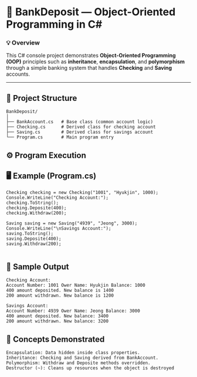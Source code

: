 # 🏦 BankDeposit — Object-Oriented Programming in C#

### 💡 Overview
This C# console project demonstrates **Object-Oriented Programming (OOP)** principles such as **inheritance**, **encapsulation**, and **polymorphism** through a simple banking system that handles **Checking** and **Saving** accounts.

---

## 🧱 Project Structure
```
BankDeposit/
│
├── BankAccount.cs   # Base class (common account logic)
├── Checking.cs      # Derived class for checking account
├── Saving.cs        # Derived class for savings account
└── Program.cs       # Main program entry
```


## ⚙️ Program Execution

## 🖥️ Example (Program.cs)
```
Checking checking = new Checking("1001", "Hyukjin", 1000);
Console.WriteLine("Checking Account:");
checking.ToString();
checking.Deposite(400);
checking.Withdraw(200);

Saving saving = new Saving("4939", "Jeong", 3000);
Console.WriteLine("\nSavings Account:");
saving.ToString();
saving.Deposite(400);
saving.Withdraw(200);


```

## 🧾 Sample Output
```
Checking Account:
Account Number: 1001 Ower Name: Hyukjin Balance: 1000
400 amount deposited. New balance is 1400
200 amount withdrawn. New balance is 1200

Savings Account:
Account Number: 4939 Ower Name: Jeong Balance: 3000
400 amount deposited. New balance: 3400
200 amount withdrawn. New balance: 3200

```
## 🧠 Concepts Demonstrated
```
Encapsulation: Data hidden inside class properties.
Inheritance: Checking and Saving derived from BankAccount.
Polymorphism: Withdraw and Deposite methods overridden.
Destructor (~): Cleans up resources when the object is destroyed
```

